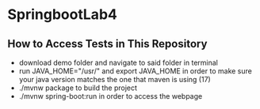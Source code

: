 # SpringbootLab4
## How to Access Tests in This Repository
- download demo folder and navigate to said folder in terminal
- run JAVA_HOME="/usr/" and export JAVA_HOME in order to make sure your java version matches the one that maven is using (17)
- ./mvnw package to build the project
- ./mvnw spring-boot:run in order to access the webpage
